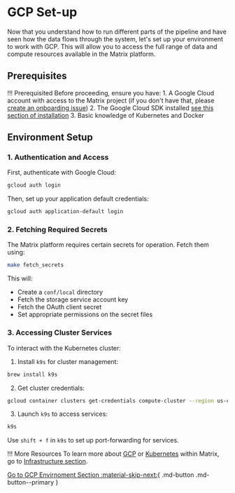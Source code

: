 # GCP Set-up

Now that you understand how to run different parts of the pipeline and have seen how the data flows through the system, let's set up your environment to work with GCP. This will allow you to access the full range of data and compute resources available in the Matrix platform.

## Prerequisites

!!! Prerequisited
    Before proceeding, ensure you have:
    1. A Google Cloud account with access to the Matrix project (if you don't have that, please [create an onboarding issue](https://github.com/everycure-org/matrix/issues/new?template=onboarding.md))
    2. The Google Cloud SDK installed [see this section of installation](../first_steps/installation.md#cloud-related-tools)
    3. Basic knowledge of Kubernetes and Docker

## Environment Setup

### 1. Authentication and Access

First, authenticate with Google Cloud:

```bash
gcloud auth login
```

Then, set up your application default credentials:

```bash
gcloud auth application-default login
```

### 2. Fetching Required Secrets

The Matrix platform requires certain secrets for operation. Fetch them using:

```bash
make fetch_secrets
```

This will:

- Create a `conf/local` directory
- Fetch the storage service account key
- Fetch the OAuth client secret
- Set appropriate permissions on the secret files

### 3. Accessing Cluster Services

To interact with the Kubernetes cluster:

1. Install `k9s` for cluster management:
```bash
brew install k9s
```

2. Get cluster credentials:
```bash
gcloud container clusters get-credentials compute-cluster --region us-central1
```

3. Launch `k9s` to access services:
```bash
k9s
```

Use `shift + f` in `k9s` to set up port-forwarding for services.

!!! More Resources
    To learn more about [GCP](../../infrastructure/gcp.md) or [Kubernetes](../../infrastructure/kubernetes_cluster.md) within Matrix, go to [Infrastructure section](../../infrastructure/index.md).

[Go to GCP Envirnoment Section  :material-skip-next:](../deep_dive/gcp_environments.md){ .md-button .md-button--primary }